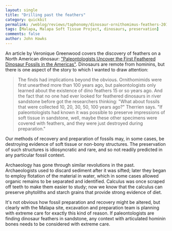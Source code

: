 ```yaml
---
layout: single 
title: "Drilling past the feathers" 
category: quickbit
permalink: /weblog/reviews/taphonomy/dinosaur-ornithomimus-feathers-2012.html
tags: [Malapa, Malapa Soft Tissue Project, dinosaurs, preservation] 
comments: false 
author: John Hawks 
---
```



An article by Veronique Greenwood covers the discovery of feathers on a North American dinosaur: <a href="http://discovermagazine.com/2012/oct/25-feathered-dino">"Paleontologists Uncover the First Feathered Dinosaur Fossils in the Americas"</a>. Dinosaurs are remote from hominins, but there is one aspect of the story to which I wanted to draw attention: 

<blockquote>The finds had implications beyond the obvious. Ornithomimids were first unearthed more than 100 years ago, but paleontologists only learned about the existence of dino feathers 15 or so years ago. And the fact that no one had ever looked for feathered dinosaurs in river sandstone before got the researchers thinking: "What about fossils that were collected 10, 20, 30, 50, 100 years ago?" Therrien says. "If paleontologists had known it was possible to preserve impressions of soft tissue in sandstone, well, maybe these other specimens were covered with feathers, and they were just destroyed during preparation."</blockquote>

Our methods of recovery and preparation of fossils may, in some cases, be destroying evidence of soft tissue or non-bony structures. The preservation of such structures is idiosyncratic and rare, and so not readily predicted in any particular fossil context. 

Archaeology has gone through similar revolutions in the past. Archaeologists used to discard sediment after it was sifted; later they began to employ flotation of the material in water, which in some cases allowed organic remains to be separated and identified. Calculus was once scraped off teeth to make them easier to study; now we know that the calculus can preserve phytoliths and starch grains that provide strong evidence of diet. 

It's not obvious how fossil preparation and recovery might be altered, but clearly with the Malapa site, excavation and preparation team is planning with extreme care for exactly this kind of reason. If paleontologists are finding dinosaur feathers in sandstone, any context with articulated hominin bones needs to be considered with extreme care. 

